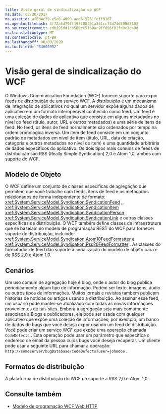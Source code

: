 ```yaml
---
title: Visão geral de sindicalização do WCF
ms.date: 03/30/2017
ms.assetid: af6d4c39-e5e8-4099-aee6-5261feff9107
ms.openlocfilehash: 4f72a6d797f195108401a361cc73d74d309d5602
ms.sourcegitcommit: cdb295dd1db589ce5169ac9ff096f01fd0c2da9d
ms.translationtype: MT
ms.contentlocale: pt-BR
ms.lasthandoff: 06/09/2020
ms.locfileid: "84600952"
---
```

# <a name="wcf-syndication-overview"></a>Visão geral de sindicalização do WCF
O Windows Communication Foundation (WCF) fornece suporte para expor feeds de distribuição de um serviço WCF. A distribuição é um mecanismo de integração de aplicativos no qual um servidor expõe alguns dados de aplicativo em um formato interoperável conhecido como feed. Um feed é uma coleção de dados de aplicativo que consiste em alguns metadados no nível do feed (título, autor, URL e outros metadados) e uma série de itens de feed. No feed, os itens de feed normalmente são ordenados por tempo na ordem cronológica inversa. Um item de feed consiste em um conjunto padrão de metadados em nível de item (título, URL, data de criação, categoria e outros metadados no nível de item) e uma quantidade arbitrária de dados específicos do aplicativo. Os dois tipos mais comuns de feeds de distribuição são RSS (Really Simple Syndication) 2,0 e Atom 1,0, ambos com suporte do WCF.  
  
## <a name="object-model"></a>Modelo de Objeto  
 O WCF define um conjunto de classes específicas de agregação que permitem que você trabalhe com feeds, itens de feed e os metadados relacionados de forma independente de formato: <xref:System.ServiceModel.Syndication.SyndicationFeed> ,, <xref:System.ServiceModel.Syndication.SyndicationItem> <xref:System.ServiceModel.Syndication.SyndicationPerson> , <xref:System.ServiceModel.Syndication.SyndicationLink> e outras classes específicas de distribuição. O WCF também define classes de infraestrutura que se baseiam no modelo de programação REST do WCF para fornecer suporte de distribuição, incluindo: <xref:System.ServiceModel.Syndication.Atom10FeedFormatter> e <xref:System.ServiceModel.Syndication.Rss20FeedFormatter> . As classes do formatador de feed dão suporte à serialização do modelo de objeto para e de RSS 2,0 e Atom 1,0.  
  
## <a name="scenarios"></a>Cenários  
 Um uso comum de agregação hoje é blog, onde o autor do blog publica periodicamente algum tipo de informação. Podem ser texto, imagens, áudio ou outros tipos de informações. Muitos jornais e revistas também publicam histórias de notícias ou artigos usando a distribuição. Ao assinar esse feed, um usuário pode manter-se atualizado com todas as novas informações provenientes de tais sites. Embora a agregação seja mais comumente associada a Blogs e publicadores, ela pode ser usada com qualquer aplicativo que expõe uma coleção de informações; por exemplo, um banco de dados de bugs que você deseja expor usando um feed de distribuição. Você pode criar um serviço WCF que expõe uma operação chamada `CodeDefects` . Esta operação pode usar um parâmetro que especifica o endereço de email da pessoa cujos bugs você deseja recuperar. Um cliente pode usar a seguinte URL para chamar a operação: `http://someserver/bugDatabase/CodeDefects?user=johndoe` .  
  
## <a name="syndication-formats"></a>Formatos de distribuição  
 A plataforma de distribuição do WCF dá suporte a RSS 2,0 e Atom 1,0.  
  
## <a name="see-also"></a>Consulte também

- [Modelo de programação WCF Web HTTP](wcf-web-http-programming-model.md)
